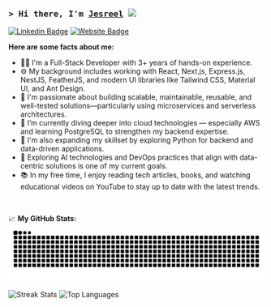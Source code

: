 ### <samp>&gt; Hi there, I'm <a href="" target="_blank">Jesreel</a> <img src="https://media.giphy.com/media/hvRJCLFzcasrR4ia7z/giphy.gif" width="25"> </samp>

[![Linkedin Badge](https://img.shields.io/badge/-LinkedIn-0e76a8?style=flat-square&logo=Linkedin&logoColor=white)](https://linkedin.com/in/jesreel01)
[![Website Badge](https://img.shields.io/badge/Website-3b5998?style=flat-square&logo=google-chrome&logoColor=white)](https://jesreel.me)

**Here are some facts about me:**

- 🧑‍💻 I'm a Full-Stack Developer with 3+ years of hands-on experience.  
- ⚙️ My background includes working with React, Next.js, Express.js, NestJS, FeatherJS, and modern UI libraries like Tailwind CSS, Material UI, and Ant Design.  
- 🚀 I'm passionate about building scalable, maintainable, reusable, and well-tested solutions—particularly using microservices and serverless architectures.  
- 🧠 I’m currently diving deeper into cloud technologies — especially AWS and learning PostgreSQL to strengthen my backend expertise.  
- 🐍 I'm also expanding my skillset by exploring Python for backend and data-driven applications.  
- 🤖 Exploring AI technologies and DevOps practices that align with data-centric solutions is one of my current goals.  
- 📚 In my free time, I enjoy reading tech articles, books, and watching educational videos on YouTube to stay up to date with the latest trends.

<br>

📈 **My GitHub Stats:**
<picture>
  <source
    media="(prefers-color-scheme: dark)"
    srcset="https://github.com/jesreel01/jesreel01/blob/output/github-contribution-grid-snake-dark.svg"
  />
  <source
    media="(prefers-color-scheme: light)"
    srcset="https://raw.githubusercontent.com/platane/snk/output/github-contribution-grid-snake.svg"
  />
  <img
    alt="github contribution grid snake animation"
    src="https://github.com/jesreel01/jesreel01/blob/output/github-contribution-grid-snake-dark.svg"
  />
</picture>

<p>
  <img height="130em" src="https://github-readme-streak-stats.herokuapp.com/?user=jesreel01&theme=dark" alt="Streak Stats" />
  <img height="130em" src="https://github-readme-stats.vercel.app/api/top-langs/?username=jesreel01&layout=compact&theme=dark" alt="Top Languages" />
</p>











